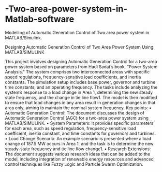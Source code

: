 # -Two-area-power-system-in-Matlab-software
Modelling of Automatic Generation Control of Two area power system in MATLAB/Simulink.

Designing Automatic Generation Control of Two Area Power System Using MATLAB/SIMULINK

This project involves designing Automatic Generation Control for a two-area power system based on parameters from Hadi Sadat’s book, “Power System Analysis.” The system comprises two interconnected areas with specific speed regulations, frequency-sensitive load coefficients, and inertia constants. The simulation setup includes base power, governor and turbine time constants, and an operating frequency.
The tasks include analyzing the system’s response to a load change in Area 1, determining the new steady state frequency, and the change in tie line flow1. The model is then modified to ensure that load changes in any area result in generation changes in that area only, aiming to maintain the nominal system frequency.
Key points:
•	Automatic Generation Control: The document discusses the design of Automatic Generation Control (AGC) for a two-area power system using MATLAB/SIMULINK.
•	System Parameters: It provides specific parameters for each area, such as speed regulation, frequency-sensitive load coefficient, inertia constant, and time constants for governors and turbines.
•	Load Change Scenario: An example scenario is presented where a load change of 187.5 MW occurs in Area 1, and the task is to determine the new steady-state frequency and tie line flow change1.
•	Research Extensions: The document suggests various research ideas that can be added to the model, including integration of renewable energy resources and advanced control techniques like Fuzzy Logic and Particle Swarm Optimization.
